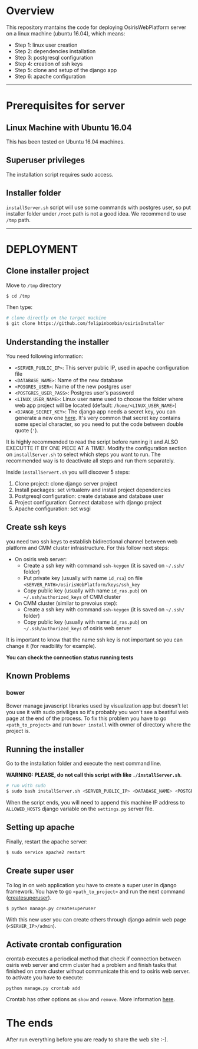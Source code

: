 # Overview

This repository mantains the code for deploying OsirisWebPlatform server on a linux machine (ubuntu 16.04), which means:
- Step 1: linux user creation
- Step 2: dependencies installation
- Step 3: postgresql configuration
- Step 4: creation of ssh keys
- Step 5: clone and setup of the django app
- Step 6: apache configuration


--- 

# Prerequisites for server


## Linux Machine with Ubuntu 16.04

This has been tested on Ubuntu 16.04 machines.


## Superuser privileges

The installation script requires sudo access.


## Installer folder

`installServer.sh` script will use some commands with postgres user, so put installer folder under `/root` path is not a good idea. We recommend to use `/tmp` path.

---

# DEPLOYMENT


## Clone installer project

Move to `/tmp` directory
```bash
$ cd /tmp
```
Then type:
```bash
# clone directly on the target machine
$ git clone https://github.com/felipinbombin/osirisInstaller
```


## Understanding the installer

You need following information:
- `<SERVER_PUBLIC_IP>`: This server public IP, used in apache configuration file
- `<DATABASE_NAME>`: Name of the new database
- `<POSGRES_USER>`: Name of the new postgres user
- `<POSTGRES_USER_PASS>`: Postgres user's password
- `<LINUX_USER_NAME>`: Linux user name used to choose the folder where web app project will be located (default: `/home/<LINUX_USER_NAME>`)
- `<DJANGO_SECRET_KEY>`: The django app needs a secret key, you can generate a new one [here](http://www.miniwebtool.com/django-secret-key-generator/). It's very common that secret key contains some special character, so you need to put the code between double quote (`'`).


It is highly recommended to read the script before running it and ALSO EXECUTTE IT BY ONE PIECE AT A TIME!. Modify the configuration section on `installServer.sh` to select which steps you want to run. The recommended way is to deactivate all steps and run them separately. 

Inside `installServert.sh` you will discover 5 steps:
1. Clone project: clone django server project
2. Install packages: set virtualenv and install project dependencies
3. Postgresql configuration: create database and database user
4. Project configuration: Connect database with django project
5. Apache configuration: set wsgi

## Create ssh keys

you need two ssh keys to establish bidirectional channel between web platform and CMM cluster infrastructure. For this follow next steps:

- On osiris web server:
  - Create a ssh key with command ```ssh-keygen``` (it is saved on ```~/.ssh/``` folder)
  - Put private key (usually with name ```id_rsa```) on file ```<SERVER_PATH>/osirisWebPlatform/keys/ssh_key```
  - Copy public key (usually with name ```id_ras.pub```) on ```~/.ssh/authorized_keys``` of CMM cluster
- On CMM cluster (similar to prevoius step):
  - Create a ssh key with command ```ssh-keygen``` (it is saved on ```~/.ssh/``` folder)
  - Copy public key (usually with name ```id_ras.pub```) on ```~/.ssh/authorized_keys``` of osiris web server

It is important to know that the name ssh key is not important so you can change it (for readbility for example).

**You can check the connection status running tests**

## Known Problems

### bower 

Bower manage javascript libraries used by visualization app but doesn't let you use it with sudo priviliges so it's probably you won't see a beatiful web page at the end of the process. To fix this problem you have to go `<path_to_project>` and run `bower install` with owner of directory where the project is.


## Running the installer

Go to the installation folder and execute the next command line.

**WARNING: PLEASE, do not call this script with like `./installServer.sh`**.

```bash
# run with sudo
$ sudo bash installServer.sh <SERVER_PUBLIC_IP> <DATABASE_NAME> <POSTGRES_USER> <POSTGRES_USER_PASS> "<DJANGO_SECRET_KEY>"
```

When the script ends, you will need to append this machine IP address to `ALLOWED_HOSTS` django variable on the `settings.py` server file.

## Setting up apache

Finally, restart the apache server:
```bash
$ sudo service apache2 restart
```

## Create super user

To log in on web application you have to create a super user in django framework. You have to go `<path_to_project>` and run the next command ([createsuperuser](https://docs.djangoproject.com/en/1.10/ref/django-admin/#createsuperuser)).
```bash
$ python manage.py createsuperuser
```
With this new user you can create others through django admin web page (`<SERVER_IP>/admin`).

## Activate crontab configuration

crontab executes a periodical method that check if connection between osiris web server and cmm cluster had a problem and finish tasks that finished on cmm cluster without communicate this end to osiris web server. to activate you have to execute:

```
python manage.py crontab add
```

Crontab has other options as ```show``` and ```remove```. More information [here](https://pypi.python.org/pypi/django-crontab).

# The ends

After run everything before you are ready to share the web site :-).

